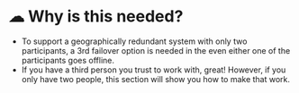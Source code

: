 # ☁ Why is this needed?

* To support a geographically redundant system with only two participants, a 3rd failover option is needed in the even either one of the participants goes offline.
* If you have a third person you trust to work with, great! However, if you only have two people, this section will show you how to make that work.
